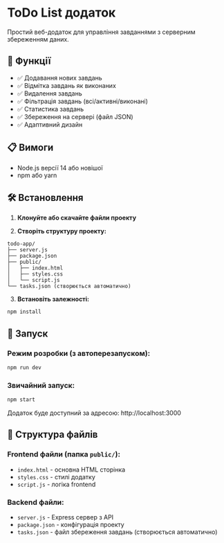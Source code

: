 # ToDo List додаток

Простий веб-додаток для управління завданнями з серверним збереженням даних.

## 🚀 Функції

- ✅ Додавання нових завдань
- ✅ Відмітка завдань як виконаних
- ✅ Видалення завдань
- ✅ Фільтрація завдань (всі/активні/виконані)
- ✅ Статистика завдань
- ✅ Збереження на сервері (файл JSON)
- ✅ Адаптивний дизайн

## 📋 Вимоги

- Node.js версії 14 або новішої
- npm або yarn

## 🛠 Встановлення

1. **Клонуйте або скачайте файли проекту**

2. **Створіть структуру проекту:**
```
todo-app/
├── server.js
├── package.json
├── public/
│   ├── index.html
│   ├── styles.css
│   └── script.js
└── tasks.json (створюється автоматично)
```

3. **Встановіть залежності:**
```bash
npm install
```

## 🚀 Запуск

### Режим розробки (з автоперезапуском):
```bash
npm run dev
```

### Звичайний запуск:
```bash
npm start
```

Додаток буде доступний за адресою: http://localhost:3000

## 📁 Структура файлів

### Frontend файли (папка `public/`):
- `index.html` - основна HTML сторінка
- `styles.css` - стилі додатку
- `script.js` - логіка frontend

### Backend файли:
- `server.js` - Express сервер з API
- `package.json` - конфігурація проекту
- `tasks.json` - файл збереження завдань (створюється автоматично)